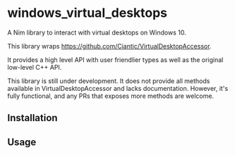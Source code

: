 # windows_virtual_desktops
A Nim library to interact with virtual desktops on Windows 10.

This library wraps https://github.com/Ciantic/VirtualDesktopAccessor.

It provides a high level API with user friendlier types as well as the original low-level C++ API.

This library is still under development. It does not provide all methods available in VirtualDesktopAccessor and lacks documentation. However, it's fully functional, and any PRs that exposes more methods are welcome.

## Installation

## Usage